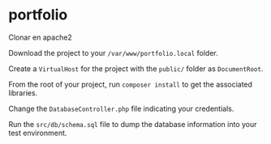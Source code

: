 # portfolio

Clonar en apache2 

Download the project to your `/var/www/portfolio.local` folder.

Create a `VirtualHost` for the project with the `public/` folder as `DocumentRoot`.

From the root of your project, run `composer install` to get the associated libraries.

Change the `DatabaseController.php` file indicating your credentials.

Run the `src/db/schema.sql` file to dump the database information into your test environment.
